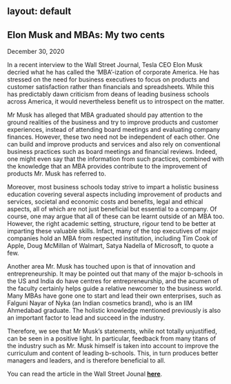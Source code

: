 layout: default
---
## Elon Musk and MBAs: My two cents
December 30, 2020

In a recent interview to the Wall Street Journal, Tesla CEO Elon Musk decried what he has called the ‘MBA’-ization of corporate America. He has stressed on the need for business executives to focus on products and customer satisfaction rather than financials and spreadsheets. While this has predictably dawn criticism from deans of leading business schools across America, it would nevertheless benefit us to introspect on the matter.

Mr Musk has alleged that MBA graduated should pay attention to the ground realities of the business and try to improve products and customer experiences, instead of attending board meetings and evaluating company finances. However, these two need not be independent of each other. One can build and improve products and services and also rely on conventional business practices such as board meetings and financial reviews. Indeed, one might even say that the information from such practices, combined with the knowledge that an MBA provides contribute to the improvement of products Mr. Musk has referred to. 

Moreover, most business schools today strive to impart a holistic business education covering several aspects including improvement of products and services, societal and economic costs and benefits, legal and ethical aspects, all of which are not just beneficial but essential to a company. Of course, one may argue that all of these can be learnt outside of an MBA too. However, the right academic setting, structure, rigour tend to be better at imparting these valuable skills. Infact, many of the top executives of major companies hold an MBA from respected institution, including Tim Cook of Apple, Doug McMillan of Walmart, Satya Nadella of Microsoft, to quote a few.

Another area Mr. Musk has touched upon is that of innovation and entrepreneurship. It may be pointed out that many of the major b-schools in the US and India do have centres for entrepreneurship, and the acumen of the faculty certainly helps guide a relative newcomer to the business world. Many MBAs have gone one to start and lead their own enterprises, such as Falguni Nayar of Nyka (an Indian cosmetics brand), who is an IIM Ahmedabad graduate. The holistic knowledge mentioned previously is also an important factor to lead and succeed in the industry.

Therefore, we see that Mr Musk’s statements, while not totally unjustified, can be seen in a positive light. In particular, feedback from many titans of the industry such as Mr. Musk himself is taken into account to improve the curriculum and content of leading b-schools. This, in turn produces better managers and leaders, and is therefore beneficial to all.

You can read the article in the Wall Street Jounal **[here](https://www.wsj.com/articles/elon-musk-decries-m-b-a-ization-of-america-11607548589)**.